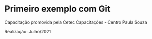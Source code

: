 # Primeiro exemplo com Git

Capacitação promovida pela Cetec Capacitações - Centro Paula Souza

Realização: Julho/2021

